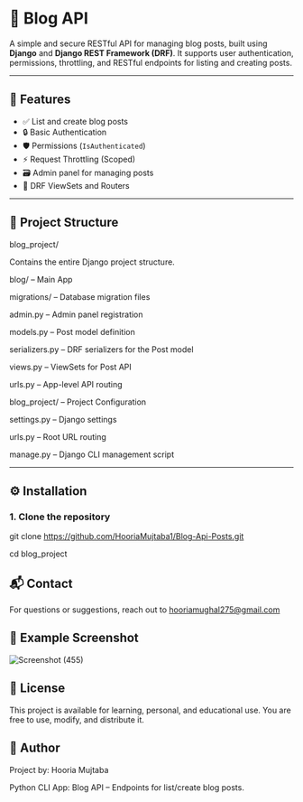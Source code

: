 # 📝 Blog API

A simple and secure RESTful API for managing blog posts, built using **Django** and **Django REST Framework (DRF)**. It supports user authentication, permissions, throttling, and RESTful endpoints for listing and creating posts.

---

## 📌 Features

- ✅ List and create blog posts
- 🔒 Basic Authentication
- 🛡️ Permissions (`IsAuthenticated`)
- ⚡ Request Throttling (Scoped)
- 🗃️ Admin panel for managing posts
- 🚀 DRF ViewSets and Routers

---

## 📁 Project Structure

blog_project/

Contains the entire Django project structure.

blog/ – Main App

migrations/ – Database migration files

admin.py – Admin panel registration

models.py – Post model definition

serializers.py – DRF serializers for the Post model

views.py – ViewSets for Post API

urls.py – App-level API routing

blog_project/ – Project Configuration

settings.py – Django settings

urls.py – Root URL routing

manage.py – Django CLI management script



---

## ⚙️ Installation

### 1. Clone the repository


git clone https://github.com/HooriaMujtaba1/Blog-Api-Posts.git

cd blog_project

## 📬 Contact

For questions or suggestions, reach out to hooriamughal275@gmail.com

## 📸 Example Screenshot

![Screenshot (455)](https://github.com/user-attachments/assets/977263ac-8fc0-421c-84c4-d351d3d8f2b8)

## 📄 License

This project is available for learning, personal, and educational use. You are free to use, modify, and distribute it.

## 👤 Author

Project by: Hooria Mujtaba

Python CLI App:  Blog API – Endpoints for list/create blog posts.


